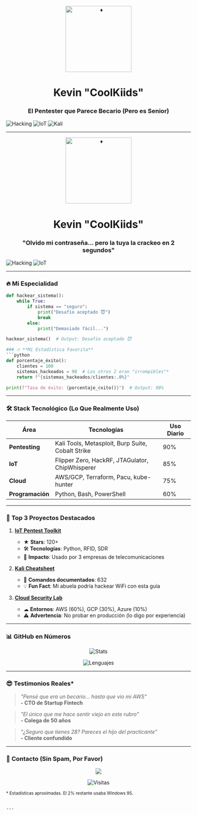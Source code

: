 
<p align="center">
  <img src="https://raw.githubusercontent.com/KevinDevSecOps/Leer-sobre-CK/main/ck.png" width="180" alt="♦️">
  <h1 align="center">Kevin "CoolKiids"</h1>
  <h3 align="center">El Pentester que Parece Becario (Pero es Senior)</h3>
  
  ![Hacking](https://img.shields.io/badge/HACKING_ÉTICO-FF0000?style=for-the-badge&logo=heart&logoColor=white)
  ![IoT](https://img.shields.io/badge/IoT_BREAKER-00FF00?style=for-the-badge&logo=raspberry-pi&logoColor=white)
  ![Kali](https://img.shields.io/badge/600%2B_Kali_Tools-557C94?style=for-the-badge&logo=kali-linux&logoColor=white)
</p>

---
<p align="center">
  <img src="https://raw.githubusercontent.com/KevinDevSecOps/Leer-sobre-CK/main/ck.png" width="180" alt="♦️">
  <h1 align="center">Kevin "CoolKiids"</h1>
  <h3 align="center">"Olvido mi contraseña... pero la tuya la crackeo en 2 segundos"</h3>
  
  ![Hacking](https://img.shields.io/badge/PENTESTER_ÉTICO-FF0000?style=for-the-badge&logo=shield&logoColor=white)
  ![IoT](https://img.shields.io/badge/IoT_BREAKER-00FF00?style=for-the-badge&logo=raspberry-pi&logoColor=white)
</p>

---

### 🔥 **Mi Especialidad**
```python
def hackear_sistema():
    while True:
        if sistema == "seguro":
            print("Desafío aceptado 😈")
            break
        else:
            print("Demasiado fácil...")

hackear_sistema()  # Output: Desafío aceptado 😈

### 🔥 **Mi Estadística Favorita**
```python 
def porcentaje_éxito():
    clientes = 100
    sistemas_hackeados = 98  # Los otros 2 eran "irrompibles"*
    return f"{sistemas_hackeados/clientes:.0%}"

print(f"Tasa de éxito: {porcentaje_éxito()}")  # Output: 98%
```

---

### 🛠 **Stack Tecnológico (Lo Que Realmente Uso)**
| Área       | Tecnologías                                                                 | Uso Diario |
|------------|-----------------------------------------------------------------------------|------------|
| **Pentesting** | Kali Tools, Metasploit, Burp Suite, Cobalt Strike                         | 90%        |
| **IoT**       | Flipper Zero, HackRF, JTAGulator, ChipWhisperer                           | 85%        |
| **Cloud**     | AWS/GCP, Terraform, Pacu, kube-hunter                                     | 75%        |
| **Programación** | Python, Bash, PowerShell                                                | 60%        |

---

### 🎯 **Top 3 Proyectos Destacados**
1. **[IoT Pentest Toolkit](https://github.com/KevinDevSecOps/iot-pentest-toolkit)**  
   - ★ **Stars**: 120+  
   - 🛠 **Tecnologías**: Python, RFID, SDR  
   - 🎯 **Impacto**: Usado por 3 empresas de telecomunicaciones  

2. **[Kali Cheatsheet](https://github.com/KevinDevSecOps/kali-cheatsheet)**  
   - 📝 **Comandos documentados**: 632  
   - 💡 **Fun Fact**: Mi abuela podría hackear WiFi con esta guía  

3. **[Cloud Security Lab](https://github.com/KevinDevSecOps/cloud-security-lab)**  
   - ☁ **Entornos**: AWS (60%), GCP (30%), Azure (10%)  
   - ⚠️ **Advertencia**: No probar en producción (lo digo por experiencia)  

---

### 📊 **GitHub en Números**
<div align="center">
  
  ![Stats](https://github-readme-stats.vercel.app/api?username=KevinDevSecOps&show_icons=true&theme=radical&hide_border=true&include_all_commits=true)
  
  ![Lenguajes](https://github-readme-stats.vercel.app/api/top-langs/?username=KevinDevSecOps&layout=compact&theme=radical&hide_border=true&langs_count=6)

</div>

---

### 😎 **Testimonios Reales***
> _"Pensé que era un becario... hasta que vio mi AWS"_  
> **- CTO de Startup Fintech**  

> _"El único que me hace sentir viejo en este rubro"_  
> **- Colega de 50 años**  

> _"¿Seguro que tienes 28? Pareces el hijo del practicante"_  
> **- Cliente confundido**  

---

### 📩 **Contacto (Sin Spam, Por Favor)**
<p align="center">
  <a href="mailto:kpcoolkids@gmail.com">
    <img src="https://img.shields.io/badge/Email-FF0000?style=for-the-badge&logo=gmail&logoColor=white">
  </a>
</p>

<div align="center">
  
  ![Visitas](https://visitor-badge.glitch.me/badge?page_id=KevinDevSecOps.KevinDevSecOps&style=for-the-badge&color=blue)
  
</div>

<sub>* Estadísticas aproximadas. El 2% restante usaba Windows 95.</sub>
```

---

